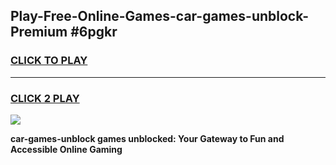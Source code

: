 
## Play-Free-Online-Games-car-games-unblock-Premium #6pgkr
<h3>
<a href="https://premium.freeplayer.one?title=car-games-unblock&ref=8M">CLICK TO PLAY</a></h3>
<hr>

<h3>
<a href="https://premium.freeplayer.one?title=car-games-unblock&ref=8M">CLICK 2 PLAY</a>
  
</h3>

<a href="https://premium.freeplayer.one?title=car-games-unblock&ref=8M"><img src="https://clearcache.store/games.png"></a>


**car-games-unblock games unblocked: Your Gateway to Fun and Accessible Online Gaming**
